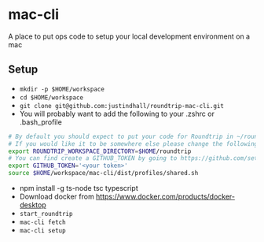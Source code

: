 # mac-cli
A place to put ops code to setup your local development environment on a mac
## Setup
- ```mkdir -p $HOME/workspace```
- ```cd $HOME/workspace```
- ```git clone git@github.com:justindhall/roundtrip-mac-cli.git```
- You will probably want to add the following to your .zshrc or .bash_profile
```bash
# By default you should expect to put your code for Roundtrip in ~/roundtrip
# If you would like it to be somewhere else please change the following
export ROUNDTRIP_WORKSPACE_DIRECTORY=$HOME/roundtrip 
# You can find create a GITHUB_TOKEN by going to https://github.com/settings/tokens 
export GITHUB_TOKEN='<your token>'
source $HOME/workspace/mac-cli/dist/profiles/shared.sh
```
- npm install -g  ts-node tsc typescript
- Download docker from https://www.docker.com/products/docker-desktop
- ``start_roundtrip``
- ```mac-cli fetch```
- ```mac-cli setup```
